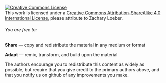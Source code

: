 <p><a rel="license" href="http://creativecommons.org/licenses/by-sa/4.0/"><img alt="Creative Commons License" style="border-width:0" src="https://i.creativecommons.org/l/by-sa/4.0/88x31.png" /></a><br />This work is licensed under a <a rel="license" href="http://creativecommons.org/licenses/by-sa/4.0/">Creative Commons Attribution-ShareAlike 4.0 International License</a>, please attribute to Zachary Loeber.</p>

<h6><a id="user-content-you-are-free-to" class="anchor" href="#you-are-free-to" aria-hidden="true"><span class="octicon octicon-link"></span></a>You are free to:</h6>

<p><strong>Share</strong> — copy and redistribute the material in any medium or format </p>

<p><strong>Adapt</strong> — remix, transform, and build upon the material </p>

<p>The authors encourage you to redistribute this content as widely as possible, but require that you give credit to the primary authors above, and that you notify us on github of any improvements you make.</p>

